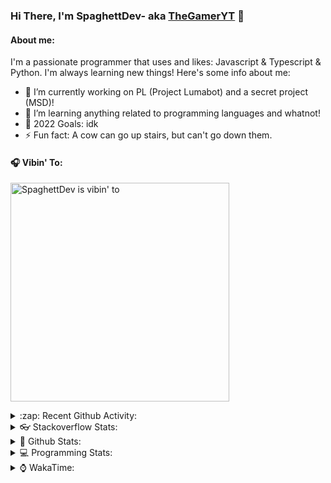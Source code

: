 ### Hi There, I'm SpaghettDev- aka [TheGamerYT][GitHubRepo] 👋

#### About me:
I'm a passionate programmer that uses and likes: Javascript & Typescript & Python.
I'm always learning new things!
Here's some info about me:

- 🔭 I’m currently working on PL (Project Lumabot) and a secret project (MSD)!
- 🌱 I’m learning anything related to programming languages and whatnot!
- 🥅 2022 Goals: idk
- ⚡ Fun fact: A cow can go up stairs, but can't go down them.

#### 🎧 Vibin' To:
[<img src="https://novatorem2-theta.vercel.app/api/spotify?background_color=0d1117&border_color=ffffff" alt="SpaghettDev is vibin' to" width="350"/>][spotify]

<details>
  <summary>:zap: Recent Github Activity:</summary>
  
<!--START_SECTION:activity-->
1. 🗣 Commented on [#1](https://github.com/CryonicsX/instagram-massdm/issues/1) in [CryonicsX/instagram-massdm](https://github.com/CryonicsX/instagram-massdm)
<!--END_SECTION:activity-->

</details>

<details>
  <summary>👓 Stackoverflow Stats:</summary>
<br />

[![StackOverflow Profile](https://github-readme-stackoverflow.vercel.app/?userID=13485432&layout=full)](https://stackoverflow.com/users/13485432/thegameryt)

</details>

<details>
  <summary>🌟 Github Stats:</summary>
<br />

![TheGamer456YT's GitHub Stats](https://github-readme-stats.vercel.app/api?username=TheGamer456YT&show_icons=true&theme=algolia)

</details>

<!--<details>
  <summary>🎊 Github Repos:</summary>
<br />
⭐️ 3 📦 TheGamer456YT/TheGamer456YT
⭐️ 1 📦 TheGamer456YT/Badges4-README.md-Profile
⭐️ 1 📦 TheGamer456YT/jamesgeorge007
⭐️ 1 📦 TheGamer456YT/novatorem
⭐️ 0 📦 TheGamer456YT/---
⭐️ 0 📦 TheGamer456YT/Advanced-Command-Handler
<!--<br />
<p align="center">Last refresh: <b>2020-10-12T15:07:38Z</b></p>
<!--</details>-->
<details>
  <summary>💻 Programming Stats:</summary>
  
 <br />
 
<!--START_SECTION:waka-->
![Profile Views](http://img.shields.io/badge/Profile%20Views-1-blue)

![Lines of code](https://img.shields.io/badge/From%20Hello%20World%20I%27ve%20Written-851%20Thousand%20lines%20of%20code-blue)

**🐱 My GitHub Data** 

> 🏆 111 Contributions in the Year 2022
 > 
> 📦 34.4 kB Used in GitHub's Storage 
 > 
> 🚫 Not Opted to Hire
 > 
> 📜 15 Public Repositories 
 > 
> 🔑 17 Private Repositories  
 > 
**I'm an Early 🐤** 

```text
🌞 Morning    91 commits     ███████████░░░░░░░░░░░░░░   43.75% 
🌆 Daytime    80 commits     █████████░░░░░░░░░░░░░░░░   38.46% 
🌃 Evening    17 commits     ██░░░░░░░░░░░░░░░░░░░░░░░   8.17% 
🌙 Night      20 commits     ██░░░░░░░░░░░░░░░░░░░░░░░   9.62%

```


📊 **This Week I Spent My Time On** 

```text
💬 Programming Languages: 
Python                   7 hrs 27 mins       ████████████████████░░░░░   83.42% 
Lua                      1 hr 4 mins         ███░░░░░░░░░░░░░░░░░░░░░░   11.95% 
Text                     15 mins             ░░░░░░░░░░░░░░░░░░░░░░░░░   2.85% 
JavaScript               7 mins              ░░░░░░░░░░░░░░░░░░░░░░░░░   1.37% 
Other                    1 min               ░░░░░░░░░░░░░░░░░░░░░░░░░   0.33%

🔥 Editors: 
VS Code                  8 hrs 56 mins       █████████████████████████   100.0%

💻 Operating System: 
Windows                  8 hrs 56 mins       █████████████████████████   100.0%

```

**I Mostly Code in JavaScript** 

```text
JavaScript               10 repos            ███████████████████░░░░░░   76.92% 
Python                   2 repos             ███░░░░░░░░░░░░░░░░░░░░░░   15.38% 
C#                       1 repo              ██░░░░░░░░░░░░░░░░░░░░░░░   7.69%

```



 Last Updated on 07/06/2022 00:41:08 UTC
<!--END_SECTION:waka-->

</details>

<details>
  <summary>⌚ WakaTime:</summary>

<br />

[![wakatime](https://wakatime.com/badge/user/52b24ed7-09d2-4442-8d09-ffc2793b916f.svg)](https://wakatime.com/@52b24ed7-09d2-4442-8d09-ffc2793b916f?style=flat)

</details>

[youtube]: https://www.youtube.com/channel/UC3jCeJlUxhirQo8CQICosWA?
[discord]: https://discord.com/404
<!--
https://discord.gg/94T9xk5
-->
[bio]: https://discord.bio/p/thegameryt
[spotify]: https://open.spotify.com/user/j3oy5wv4z28ppiirfc7nmw1pf

[VSCode]: https://code.visualstudio.com/
[VSCodeInsiders]: https://code.visualstudio.com/insiders/
[HTML5]: https://en.wikipedia.org/wiki/HTML5
[CSS3]: https://en.wikipedia.org/wiki/Cascading_Style_Sheets
[JS]: https://en.wikipedia.org/wiki/JavaScript
[Python]: https://www.python.org/
[NodeJS]: https://en.wikipedia.org/wiki/Node.js
[npm]: https://npmjs.com
[PyPI]: https://pypi.org/
[MongoDB]: https://en.wikipedia.org/wiki/MongoDB
[Git]: https://en.wikipedia.org/wiki/Git
[GitHub]: https://en.wikipedia.org/wiki/GitHub
[GitHubRepo]: https://github.com/TheGamer456YT


